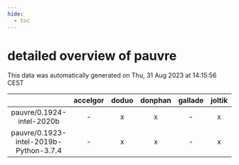 ```yaml
---
hide:
  - toc
---
```


detailed overview of pauvre
===========================


This data was automatically generated on Thu, 31 Aug 2023 at 14:15:56 CEST  

| |accelgor|doduo|donphan|gallade|joltik|skitty|swalot|victini|
| :---: | :---: | :---: | :---: | :---: | :---: | :---: | :---: | :---: |
|pauvre/0.1924-intel-2020b|-|x|x|-|x|x|x|x|
|pauvre/0.1923-intel-2019b-Python-3.7.4|-|x|x|-|x|x|-|x|
